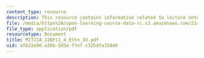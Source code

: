 ```yaml
---
content_type: resource
description: This resource contains information related to lecture notes.
file: /media/https%3A/open-learning-course-data-rc.s3.amazonaws.com/21a-226-ethnic-and-national-identity-fall-2011/afb22e96a26b505ef7efc325dfa35849_MIT21A_226F11_4_Ethn_Id.pdf
file_type: application/pdf
resourcetype: Document
title: MIT21A_226F11_4_Ethn_Id.pdf
uid: afb22e96-a26b-505e-f7ef-c325dfa35849
---
```

